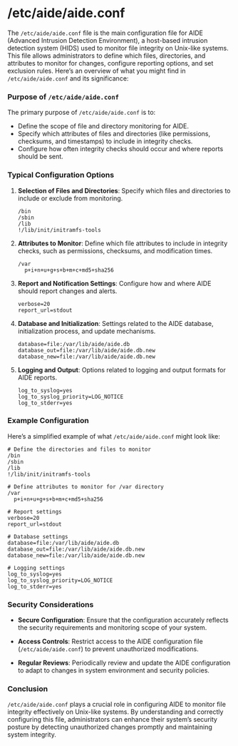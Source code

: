 # /etc/aide/aide.conf
The `/etc/aide/aide.conf` file is the main configuration file for AIDE (Advanced Intrusion Detection Environment), a host-based intrusion detection system (HIDS) used to monitor file integrity on Unix-like systems. This file allows administrators to define which files, directories, and attributes to monitor for changes, configure reporting options, and set exclusion rules. Here’s an overview of what you might find in `/etc/aide/aide.conf` and its significance:

### Purpose of `/etc/aide/aide.conf`

The primary purpose of `/etc/aide/aide.conf` is to:
- Define the scope of file and directory monitoring for AIDE.
- Specify which attributes of files and directories (like permissions, checksums, and timestamps) to include in integrity checks.
- Configure how often integrity checks should occur and where reports should be sent.

### Typical Configuration Options

1. **Selection of Files and Directories**: Specify which files and directories to include or exclude from monitoring.
   ```plaintext
   /bin
   /sbin
   /lib
   !/lib/init/initramfs-tools
   ```

2. **Attributes to Monitor**: Define which file attributes to include in integrity checks, such as permissions, checksums, and modification times.
   ```plaintext
   /var
     p+i+n+u+g+s+b+m+c+md5+sha256
   ```

3. **Report and Notification Settings**: Configure how and where AIDE should report changes and alerts.
   ```plaintext
   verbose=20
   report_url=stdout
   ```

4. **Database and Initialization**: Settings related to the AIDE database, initialization process, and update mechanisms.
   ```plaintext
   database=file:/var/lib/aide/aide.db
   database_out=file:/var/lib/aide/aide.db.new
   database_new=file:/var/lib/aide/aide.db.new
   ```

5. **Logging and Output**: Options related to logging and output formats for AIDE reports.
   ```plaintext
   log_to_syslog=yes
   log_to_syslog_priority=LOG_NOTICE
   log_to_stderr=yes
   ```

### Example Configuration

Here’s a simplified example of what `/etc/aide/aide.conf` might look like:

```plaintext
# Define the directories and files to monitor
/bin
/sbin
/lib
!/lib/init/initramfs-tools

# Define attributes to monitor for /var directory
/var
  p+i+n+u+g+s+b+m+c+md5+sha256

# Report settings
verbose=20
report_url=stdout

# Database settings
database=file:/var/lib/aide/aide.db
database_out=file:/var/lib/aide/aide.db.new
database_new=file:/var/lib/aide/aide.db.new

# Logging settings
log_to_syslog=yes
log_to_syslog_priority=LOG_NOTICE
log_to_stderr=yes
```

### Security Considerations

- **Secure Configuration**: Ensure that the configuration accurately reflects the security requirements and monitoring scope of your system.
  
- **Access Controls**: Restrict access to the AIDE configuration file (`/etc/aide/aide.conf`) to prevent unauthorized modifications.

- **Regular Reviews**: Periodically review and update the AIDE configuration to adapt to changes in system environment and security policies.

### Conclusion

`/etc/aide/aide.conf` plays a crucial role in configuring AIDE to monitor file integrity effectively on Unix-like systems. By understanding and correctly configuring this file, administrators can enhance their system’s security posture by detecting unauthorized changes promptly and maintaining system integrity.
